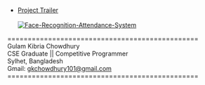 

* [Project Trailer](https://www.youtube.com/watch?v=nIurZm2oCs8) <br> <br>
[![Face-Recognition-Attendance-System](https://img.youtube.com/vi/nIurZm2oCs8/0.jpg)](https://www.youtube.com/watch?v=_qAYihx-MrI)

=============================================== <br>
Gulam Kibria Chowdhury <br>
CSE Graduate || Competitive Programmer <br>
Sylhet, Bangladesh <br>
Gmail: gkchowdhury101@gmail.com <br>
=============================================== <br>
